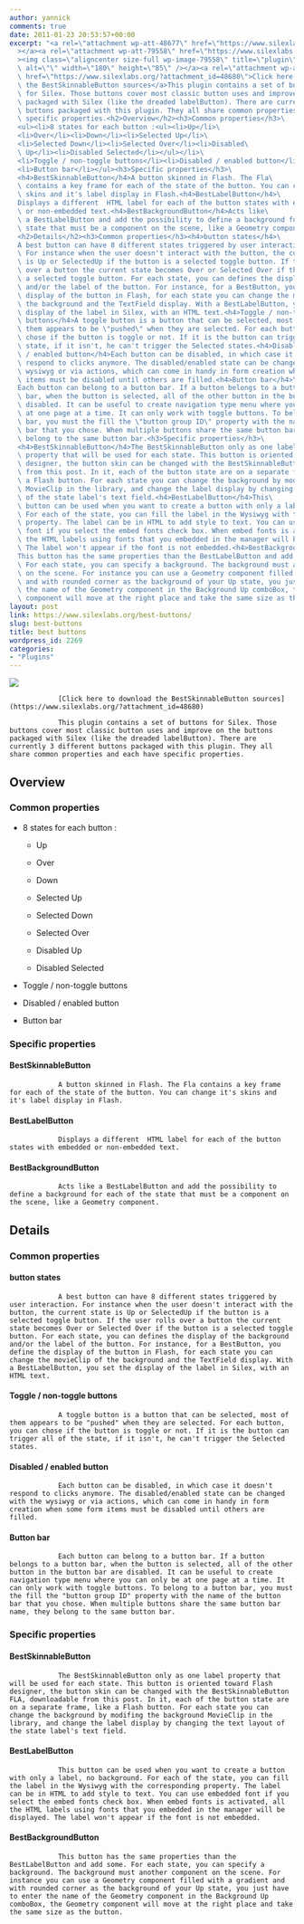 ```yaml
---
author: yannick
comments: true
date: 2011-01-23 20:53:57+00:00
excerpt: "<a rel=\"attachment wp-att-48677\" href=\"https://www.silexlabs.org/?attachment_id=48677\"\
  ></a><a rel=\"attachment wp-att-79558\" href=\"https://www.silexlabs.org/?attachment_id=79558\"\
  ><img class=\"aligncenter size-full wp-image-79558\" title=\"plugin\" src=\"https://www.silexlabs.org/wp-content/uploads/2011/01/plugin7.png\"\
  \ alt=\"\" width=\"180\" height=\"85\" /></a><a rel=\"attachment wp-att-48680\"\
  \ href=\"https://www.silexlabs.org/?attachment_id=48680\">Click here to download\
  \ the BestSkinnableButton sources</a>This plugin contains a set of buttons\
  \ for Silex. Those buttons cover most classic button uses and improve on the buttons\
  \ packaged with Silex (like the dreaded labelButton). There are currently 3 different\
  \ buttons packaged with this plugin. They all share common properties and each have\
  \ specific properties.<h2>Overview</h2><h3>Common properties</h3>\
  <ul><li>8 states for each button :<ul><li>Up</li>\
  <li>Over</li><li>Down</li><li>Selected Up</li>\
  <li>Selected Down</li><li>Selected Over</li><li>Disabled\
  \ Up</li><li>Disabled Selected</li></ul></li>\
  <li>Toggle / non-toggle buttons</li><li>Disabled / enabled button</li>\
  <li>Button bar</li></ul><h3>Specific properties</h3>\
  <h4>BestSkinnableButton</h4>A button skinned in Flash. The Fla\
  \ contains a key frame for each of the state of the button. You can change it's\
  \ skins and it's label display in Flash.<h4>BestLabelButton</h4>\
  Displays a different  HTML label for each of the button states with embedded\
  \ or non-embedded text.<h4>BestBackgroundButton</h4>Acts like\
  \ a BestLabelButton and add the possibility to define a background for each of the\
  \ state that must be a component on the scene, like a Geometry component.\
  <h2>Details</h2><h3>Common properties</h3><h4>button states</h4>\
  A best button can have 8 different states triggered by user interaction.\
  \ For instance when the user doesn't interact with the button, the current state\
  \ is Up or SelectedUp if the button is a selected toggle button. If the user rolls\
  \ over a button the current state becomes Over or Selected Over if the button is\
  \ a selected toggle button. For each state, you can defines the display of the background\
  \ and/or the label of the button. For instance, for a BestButton, you define the\
  \ display of the button in Flash, for each state you can change the movieClip of\
  \ the background and the TextField display. With a BestLabelButton, you set the\
  \ display of the label in Silex, with an HTML text.<h4>Toggle / non-toggle\
  \ buttons</h4>A toggle button is a button that can be selected, most of\
  \ them appears to be \"pushed\" when they are selected. For each button, you can\
  \ chose if the button is toggle or not. If it is the button can trigger all of the\
  \ state, if it isn't, he can't trigger the Selected states.<h4>Disabled\
  \ / enabled button</h4>Each button can be disabled, in which case it doesn't\
  \ respond to clicks anymore. The disabled/enabled state can be changed with the\
  \ wysiwyg or via actions, which can come in handy in form creation when some form\
  \ items must be disabled until others are filled.<h4>Button bar</h4>\
  Each button can belong to a button bar. If a button belongs to a button\
  \ bar, when the button is selected, all of the other button in the button bar are\
  \ disabled. It can be useful to create navigation type menu where you can only be\
  \ at one page at a time. It can only work with toggle buttons. To belong to a button\
  \ bar, you must the fill the \"button group ID\" property with the name of the button\
  \ bar that you chose. When multiple buttons share the same button bar name, they\
  \ belong to the same button bar.<h3>Specific properties</h3>\
  <h4>BestSkinnableButton</h4>The BestSkinnableButton only as one label\
  \ property that will be used for each state. This button is oriented toward Flash\
  \ designer, the button skin can be changed with the BestSkinnableButton FLA, downloadable\
  \ from this post. In it, each of the button state are on a separate frame, like\
  \ a Flash button. For each state you can change the background by modifing the background\
  \ MovieClip in the library, and change the label display by changing the text layout\
  \ of the state label's text field.<h4>BestLabelButton</h4>This\
  \ button can be used when you want to create a button with only a label, no background.\
  \ For each of the state, you can fill the label in the Wysiwyg with the corresponding\
  \ property. The label can be in HTML to add style to text. You can use embedded\
  \ font if you select the embed fonts check box. When embed fonts is activated, all\
  \ the HTML labels using fonts that you embedded in the manager will be displayed.\
  \ The label won't appear if the font is not embedded.<h4>BestBackgroundButton</h4>\
  This button has the same properties than the BestLabelButton and add some.\
  \ For each state, you can specify a background. The background must another component\
  \ on the scene. For instance you can use a Geometry component filled with a gradient\
  \ and with rounded corner as the background of your Up state, you just have to enter\
  \ the name of the Geometry component in the Background Up comboBox, the Geometry\
  \ component will move at the right place and take the same size as the button."
layout: post
link: https://www.silexlabs.org/best-buttons/
slug: best-buttons
title: best buttons
wordpress_id: 2269
categories:
- "Plugins"
---
```


[](https://www.silexlabs.org/?attachment_id=48677)[![](https://www.silexlabs.org/wp-content/uploads/2011/01/plugin7.png)](https://www.silexlabs.org/?attachment_id=79558)

				[Click here to download the BestSkinnableButton sources](https://www.silexlabs.org/?attachment_id=48680)

				This plugin contains a set of buttons for Silex. Those buttons cover most classic button uses and improve on the buttons packaged with Silex (like the dreaded labelButton). There are currently 3 different buttons packaged with this plugin. They all share common properties and each have specific properties.


## Overview




### Common properties






  * 8 states for each button :


    * Up


    * Over


    * Down


    * Selected Up


    * Selected Down


    * Selected Over


    * Disabled Up


    * Disabled Selected





  * Toggle / non-toggle buttons


  * Disabled / enabled button


  * Button bar




### Specific properties




#### BestSkinnableButton


				A button skinned in Flash. The Fla contains a key frame for each of the state of the button. You can change it's skins and it's label display in Flash.


#### BestLabelButton


				Displays a different  HTML label for each of the button states with embedded or non-embedded text.


#### BestBackgroundButton


				Acts like a BestLabelButton and add the possibility to define a background for each of the state that must be a component on the scene, like a Geometry component.


## Details




### Common properties




#### button states


				A best button can have 8 different states triggered by user interaction. For instance when the user doesn't interact with the button, the current state is Up or SelectedUp if the button is a selected toggle button. If the user rolls over a button the current state becomes Over or Selected Over if the button is a selected toggle button. For each state, you can defines the display of the background and/or the label of the button. For instance, for a BestButton, you define the display of the button in Flash, for each state you can change the movieClip of the background and the TextField display. With a BestLabelButton, you set the display of the label in Silex, with an HTML text.


#### Toggle / non-toggle buttons


				A toggle button is a button that can be selected, most of them appears to be "pushed" when they are selected. For each button, you can chose if the button is toggle or not. If it is the button can trigger all of the state, if it isn't, he can't trigger the Selected states.


#### Disabled / enabled button


				Each button can be disabled, in which case it doesn't respond to clicks anymore. The disabled/enabled state can be changed with the wysiwyg or via actions, which can come in handy in form creation when some form items must be disabled until others are filled.


#### Button bar


				Each button can belong to a button bar. If a button belongs to a button bar, when the button is selected, all of the other button in the button bar are disabled. It can be useful to create navigation type menu where you can only be at one page at a time. It can only work with toggle buttons. To belong to a button bar, you must the fill the "button group ID" property with the name of the button bar that you chose. When multiple buttons share the same button bar name, they belong to the same button bar.


### Specific properties




#### BestSkinnableButton


				The BestSkinnableButton only as one label property that will be used for each state. This button is oriented toward Flash designer, the button skin can be changed with the BestSkinnableButton FLA, downloadable from this post. In it, each of the button state are on a separate frame, like a Flash button. For each state you can change the background by modifing the background MovieClip in the library, and change the label display by changing the text layout of the state label's text field.


#### BestLabelButton


				This button can be used when you want to create a button with only a label, no background. For each of the state, you can fill the label in the Wysiwyg with the corresponding property. The label can be in HTML to add style to text. You can use embedded font if you select the embed fonts check box. When embed fonts is activated, all the HTML labels using fonts that you embedded in the manager will be displayed. The label won't appear if the font is not embedded.


#### BestBackgroundButton


				This button has the same properties than the BestLabelButton and add some. For each state, you can specify a background. The background must another component on the scene. For instance you can use a Geometry component filled with a gradient and with rounded corner as the background of your Up state, you just have to enter the name of the Geometry component in the Background Up comboBox, the Geometry component will move at the right place and take the same size as the button.
